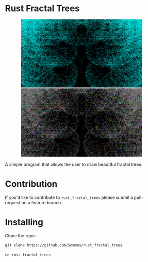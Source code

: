 # Rust Fractal Trees

<p align="center">
    <img src="readme_image_0.png" width="400" />
    <img src="readme_image_1.png" width="400" />
</p>

A simple program that allows the user to draw beautiful fractal trees.

# Contribution 

If you'd like to contribute to `rust_fractal_trees` please submit a pull-request on a feature branch.

# Installing

Clone the repo:

    git clone https://github.com/Sommos/rust_fractal_trees

    cd rust_fractal_trees